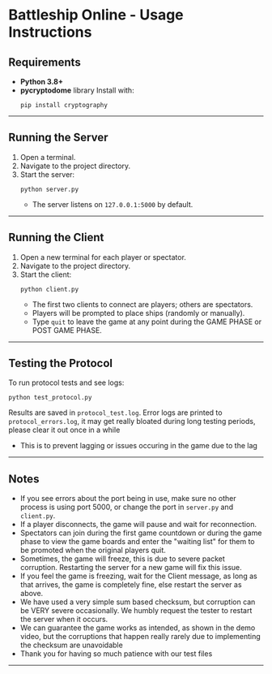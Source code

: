 # Battleship Online - Usage Instructions

## Requirements

- **Python 3.8+**
- **pycryptodome** library
  Install with:
  ```
  pip install cryptography
  ```

---

## Running the Server

1. Open a terminal.
2. Navigate to the project directory.
3. Start the server:
   ```
   python server.py
   ```
   - The server listens on `127.0.0.1:5000` by default.

---

## Running the Client

1. Open a new terminal for each player or spectator.
2. Navigate to the project directory.
3. Start the client:
   ```
   python client.py
   ```
   - The first two clients to connect are players; others are spectators.
   - Players will be prompted to place ships (randomly or manually).
   - Type `quit` to leave the game at any point during the GAME PHASE or POST GAME PHASE.

---

## Testing the Protocol

To run protocol tests and see logs:
```
python test_protocol.py
```
Results are saved in `protocol_test.log`.
Error logs are printed to `protocol_errors.log`, it may get really bloated during long testing periods, please clear it out once in a while
- This is to prevent lagging or issues occuring in the game due to the lag
---

## Notes

- If you see errors about the port being in use, make sure no other process is using port 5000, or change the port in `server.py` and `client.py`.
- If a player disconnects, the game will pause and wait for reconnection.
- Spectators can join during the first game countdown or during the game phase to view the game boards and enter the "waiting list" for them to be promoted when the original players quit.
- Sometimes, the game will freeze, this is due to severe packet corruption. Restarting the server for a new game will fix this issue.
- If you feel the game is freezing, wait for the Client message, as long as that arrives, the game is completely fine, else restart the server as above.
- We have used a very simple sum based checksum, but corruption can be VERY severe occasionally. We humbly request the tester to restart the server when it occurs.
- We can guarantee the game works as intended, as shown in the demo video, but the corruptions that happen really rarely due to implementing the checksum are unavoidable
- Thank you for having so much patience with our test files
---